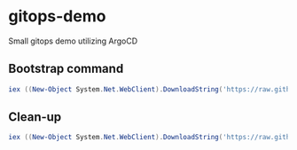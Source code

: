 # gitops-demo
Small gitops demo utilizing ArgoCD

## Bootstrap command
```powershell
iex ((New-Object System.Net.WebClient).DownloadString('https://raw.githubusercontent.com/Go2Engle/gitops-demo/main/scripts/bootstrap.ps1'))
```

## Clean-up
```powershell
iex ((New-Object System.Net.WebClient).DownloadString('https://raw.githubusercontent.com/Go2Engle/gitops-demo/main/scripts/cleanup.ps1'))
```